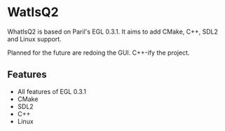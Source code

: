 # WatIsQ2
WhatIsQ2 is based on Paril's EGL 0.3.1. It aims to add CMake, C++, SDL2 and Linux support.

Planned for the future are redoing the GUI. C++-ify the project.

## Features
- All features of EGL 0.3.1
- CMake
- SDL2
- C++
- Linux